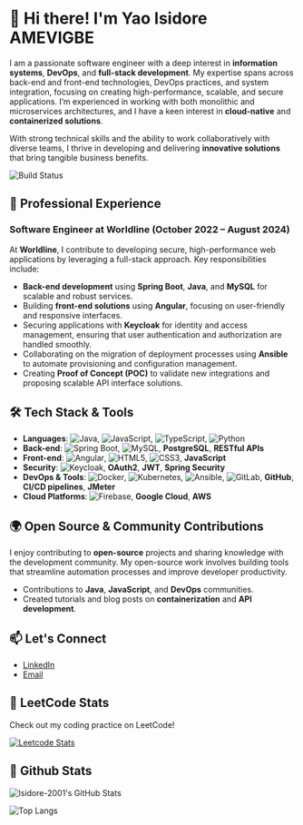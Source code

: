 # 👋 Hi there! I'm Yao Isidore AMEVIGBE

I am a passionate software engineer with a deep interest in **information systems**, **DevOps**, and **full-stack development**. My expertise spans across back-end and front-end technologies, DevOps practices, and system integration, focusing on creating high-performance, scalable, and secure applications. I’m experienced in working with both monolithic and microservices architectures, and I have a keen interest in **cloud-native** and **containerized solutions**.

With strong technical skills and the ability to work collaboratively with diverse teams, I thrive in developing and delivering **innovative solutions** that bring tangible business benefits.

![Build Status](https://img.shields.io/badge/build-passing-brightgreen)

## 💼 Professional Experience

### Software Engineer at Worldline (October 2022 – August 2024)
At **Worldline**, I contribute to developing secure, high-performance web applications by leveraging a full-stack approach. Key responsibilities include:

- **Back-end development** using **Spring Boot**, **Java**, and **MySQL** for scalable and robust services.
- Building **front-end solutions** using **Angular**, focusing on user-friendly and responsive interfaces.
- Securing applications with **Keycloak** for identity and access management, ensuring that user authentication and authorization are handled smoothly.
- Collaborating on the migration of deployment processes using **Ansible** to automate provisioning and configuration management.
- Creating **Proof of Concept (POC)** to validate new integrations and proposing scalable API interface solutions.

## 🛠️ Tech Stack & Tools

- **Languages**: ![Java](https://img.shields.io/badge/Java-ED8B00?style=flat&logo=java&logoColor=white), ![JavaScript](https://img.shields.io/badge/JavaScript-323330?style=flat&logo=javascript&logoColor=F7DF1E), ![TypeScript](https://img.shields.io/badge/TypeScript-3178C6?style=flat&logo=typescript&logoColor=white), ![Python](https://img.shields.io/badge/Python-3670A0?style=flat&logo=python&logoColor=ffdd54)
- **Back-end**: ![Spring Boot](https://img.shields.io/badge/Spring_Boot-6DB33F?style=flat&logo=spring-boot&logoColor=white), ![MySQL](https://img.shields.io/badge/MySQL-4479A1?style=flat&logo=mysql&logoColor=white), **PostgreSQL**, **RESTful APIs**
- **Front-end**: ![Angular](https://img.shields.io/badge/Angular-DD0031?style=flat&logo=angular&logoColor=white), ![HTML5](https://img.shields.io/badge/HTML5-E34F26?style=flat&logo=html5&logoColor=white), ![CSS3](https://img.shields.io/badge/CSS3-1572B6?style=flat&logo=css3&logoColor=white), **JavaScript**
- **Security**: ![Keycloak](https://img.shields.io/badge/Keycloak-000000?style=flat&logo=keycloak&logoColor=white), **OAuth2**, **JWT**, **Spring Security**
- **DevOps & Tools**: ![Docker](https://img.shields.io/badge/Docker-2496ED?style=flat&logo=docker&logoColor=white), ![Kubernetes](https://img.shields.io/badge/Kubernetes-326CE5?style=flat&logo=kubernetes&logoColor=white), ![Ansible](https://img.shields.io/badge/Ansible-EE0000?style=flat&logo=ansible&logoColor=white), ![GitLab](https://img.shields.io/badge/GitLab-FCA121?style=flat&logo=gitlab&logoColor=white), **GitHub**, **CI/CD pipelines**, **JMeter**
- **Cloud Platforms**: ![Firebase](https://img.shields.io/badge/Firebase-FFCA28?style=flat&logo=firebase&logoColor=black), **Google Cloud**, **AWS**

## 🌍 Open Source & Community Contributions

I enjoy contributing to **open-source** projects and sharing knowledge with the development community. My open-source work involves building tools that streamline automation processes and improve developer productivity.

- Contributions to **Java**, **JavaScript**, and **DevOps** communities.
- Created tutorials and blog posts on **containerization** and **API development**.

## 📫 Let's Connect

- [LinkedIn](https://www.linkedin.com/in/isidore-amevigbe-8727bb175/)
- [Email](mailto:amevigbe41@gmail.com)

## 🧠 LeetCode Stats

Check out my coding practice on LeetCode!

[![Leetcode Stats](https://leetcard.jacoblin.cool/amevigbe41)](https://leetcode.com/amevigbe41)

## 🧠 Github Stats

![Isidore-2001's GitHub Stats](https://github-readme-stats.vercel.app/api?username=Isidore-2001&show_icons=true&theme=radical)

![Top Langs](https://github-readme-stats.vercel.app/api/top-langs/?username=Isidore-2001&layout=compact)
